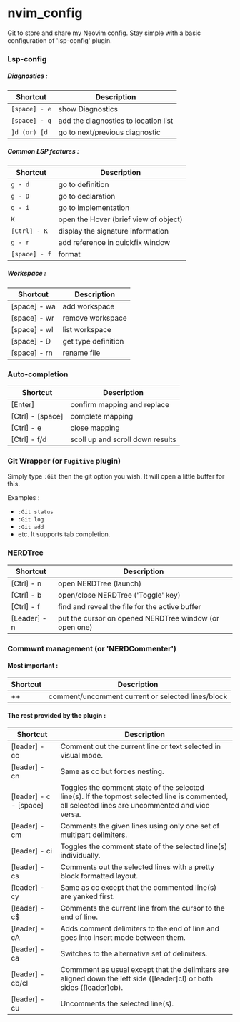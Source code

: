 # nvim_config

Git to store and share my Neovim config. Stay simple with a basic configuration of 'lsp-config' plugin.

### Lsp-config

##### Diagnostics :
| Shortcut			|		Description 							|
|-------------------|-----------------------------------------------|
| `[space] - e`		|		show Diagnostics						|
| `[space] - q`		|		add the diagnostics to location list	|
| `]d (or) [d` 		|		go to next/previous diagnostic			|

##### Common LSP features :
| Shortcut			|		Description 							|
|-------------------|-----------------------------------------------|
| `g - d`			|		go to definition						|
| `g - D`			|		go to declaration						|
| `g - i`			|		go to implementation					|
| `K`    			|		open the Hover (brief view of object)	|
| `[Ctrl] - K`		|		display the signature information		|
| `g - r`			|		add reference in quickfix window		|
| `[space] - f` 	|		format									|

##### Workspace 	:
| Shortcut			|		Description 							|
|-------------------|-----------------------------------------------|
| [space] - wa		|		add workspace							|
| [space] - wr		|		remove workspace						|
| [space] - wl		|		list workspace							|
| [space] - D		|		get type definition						|
| [space] - rn		|		rename file								|

### Auto-completion

| Shortcut			|		Description 							|
|-------------------|-----------------------------------------------|
| [Enter]			|		confirm mapping and replace				|
| [Ctrl] - [space]	|		complete mapping						|
| [Ctrl] - e		|		close mapping							|
| [Ctrl] - f/d		|		scoll up and scroll down results		|

### Git Wrapper (or `Fugitive` plugin)

Simply type `:Git` then the git option you wish. It will open a little buffer for this.

Examples :
- ` :Git status `
- ` :Git log `
- ` :Git add `
- etc.
It supports tab completion.

### NERDTree

| Shortcut			|		Description 											|
|-------------------|---------------------------------------------------------------|
| [Ctrl] - n		|		open NERDTree (launch)									|
| [Ctrl] - b		|		open/close NERDTree ('Toggle' key)						|
| [Ctrl] - f		|		find and reveal the file for the active buffer			|
| [Leader] - n		|		put the cursor on opened NERDTree window (or open one)	|

### Commwnt management (or 'NERDCommenter')

#### Most important :
| Shortcut			|		Description 											|
|-------------------|---------------------------------------------------------------|
| ++				|		comment/uncomment current or selected lines/block		|

#### The rest provided by the plugin :

| Shortcut					|		Description 																		|
|---------------------------|-------------------------------------------------------------------------------------------|
| [leader] - cc 			|	Comment out the current line or text selected in visual mode.							|
| [leader] - cn  			|	Same as cc but forces nesting.															|
| [leader] - c - [space]	|	Toggles the comment state of the selected line(s). If the topmost selected line is commented, all selected lines are uncommented and vice versa.	|
| [leader] - cm				|	Comments the given lines using only one set of multipart delimiters.					|
| [leader] - ci				|	Toggles the comment state of the selected line(s) individually.							|
| [leader] - cs				|	Comments out the selected lines with a pretty block formatted layout.					|
| [leader] - cy				|	Same as cc except that the commented line(s) are yanked first.							|
| [leader] - c$				|	Comments the current line from the cursor to the end of line.							|
| [leader] - cA				|	Adds comment delimiters to the end of line and goes into insert mode between them.		|
| [leader] - ca				|	Switches to the alternative set of delimiters.											|
| [leader] - cb/cl			|	Commment as usual except that the delimiters are aligned down the left side ([leader]cl) or both sides ([leader]cb).		|
| [leader] - cu				|	Uncomments the selected line(s).														|


